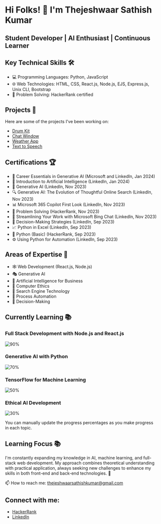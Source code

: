 # Hi Folks! 👋 I'm Thejeshwaar Sathish Kumar

## Student Developer | AI Enthusiast | Continuous Learner

## Key Technical Skills 🛠️
- 💻 Programming Languages: Python, JavaScript
- 🌐 Web Technologies: HTML, CSS, React.js, Node.js, EJS, Express.js, Unix CLI, Bootstrap
- 🧠 Problem Solving: HackerRank certified

## Projects 🚀
Here are some of the projects I've been working on:
- [Drum Kit](https://drum-kit-coral-eight.vercel.app/)
- [Chat Window](https://chat-winddow.vercel.app/)
- [Weather App](https://weather-app-seven-alpha-74.vercel.app/)
- [Text to Speech](https://text-to-spech.vercel.app/)

## Certifications 🏆
- 🤖 Career Essentials in Generative AI (Microsoft and LinkedIn, Jan 2024)
- 🧠 Introduction to Artificial Intelligence (LinkedIn, Jan 2024)
- 🎨 Generative AI (LinkedIn, Nov 2023)
- 🔍 Generative AI: The Evolution of Thoughtful Online Search (LinkedIn, Nov 2023)
- 📊 Microsoft 365 Copilot First Look (LinkedIn, Nov 2023)
- 🧩 Problem Solving (HackerRank, Nov 2023)
- 💬 Streamlining Your Work with Microsoft Bing Chat (LinkedIn, Nov 2023)
- 🤔 Decision-Making Strategies (LinkedIn, Sep 2023)
- 📈 Python in Excel (LinkedIn, Sep 2023)
- 🐍 Python (Basic) (HackerRank, Sep 2023)
- ⚙️ Using Python for Automation (LinkedIn, Sep 2023)

## Areas of Expertise 🌟
- 🕸️ Web Development (React.js, Node.js)
- 🎭 Generative AI
- 💼 Artificial Intelligence for Business
- 🤝 Computer Ethics
- 🔎 Search Engine Technology
- 🤖 Process Automation
- 🧠 Decision-Making

## Currently Learning 📚

### Full Stack Development with Node.js and React.js
![90%](https://progress-bar.dev/90)

### Generative AI with Python
![70%](https://progress-bar.dev/70)

### TensorFlow for Machine Learning
![50%](https://progress-bar.dev/50)

### Ethical AI Development
![30%](https://progress-bar.dev/30)

You can manually update the progress percentages as you make progress in each topic. 

## Learning Focus 📚
I'm constantly expanding my knowledge in AI, machine learning, and full-stack web development. My approach combines theoretical understanding with practical application, always seeking new challenges to enhance my skills in both front-end and back-end technologies. 🌱

📫 How to reach me: [thejeshwaarsathishkumar@gmail.com](mailto:thejeshwaarsathishkumar@gmail.com)

## Connect with me:
- [HackerRank](https://www.hackerrank.com/profile/thejeshwaarsath1)
- [LinkedIn](https://www.linkedin.com/in/thejeshwaar-sathish-kumar-672a52291)
